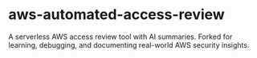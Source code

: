 # aws-automated-access-review
A serverless AWS access review tool with AI summaries. Forked for learning, debugging, and documenting real-world AWS security insights.

